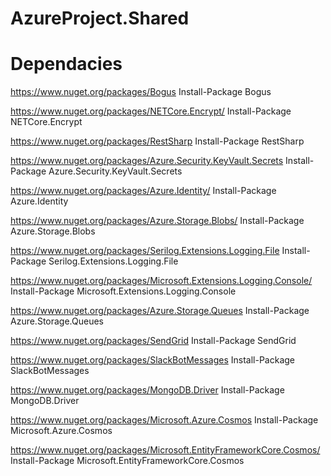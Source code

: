﻿# AzureProject.Shared

# Dependacies

https://www.nuget.org/packages/Bogus
Install-Package Bogus

https://www.nuget.org/packages/NETCore.Encrypt/
Install-Package NETCore.Encrypt

https://www.nuget.org/packages/RestSharp
Install-Package RestSharp

https://www.nuget.org/packages/Azure.Security.KeyVault.Secrets
Install-Package Azure.Security.KeyVault.Secrets

https://www.nuget.org/packages/Azure.Identity/
Install-Package Azure.Identity

https://www.nuget.org/packages/Azure.Storage.Blobs/
Install-Package Azure.Storage.Blobs

https://www.nuget.org/packages/Serilog.Extensions.Logging.File
Install-Package Serilog.Extensions.Logging.File

https://www.nuget.org/packages/Microsoft.Extensions.Logging.Console/
Install-Package Microsoft.Extensions.Logging.Console

https://www.nuget.org/packages/Azure.Storage.Queues
Install-Package Azure.Storage.Queues

https://www.nuget.org/packages/SendGrid
Install-Package SendGrid

https://www.nuget.org/packages/SlackBotMessages
Install-Package SlackBotMessages

https://www.nuget.org/packages/MongoDB.Driver
Install-Package MongoDB.Driver

https://www.nuget.org/packages/Microsoft.Azure.Cosmos
Install-Package Microsoft.Azure.Cosmos

https://www.nuget.org/packages/Microsoft.EntityFrameworkCore.Cosmos/
Install-Package Microsoft.EntityFrameworkCore.Cosmos